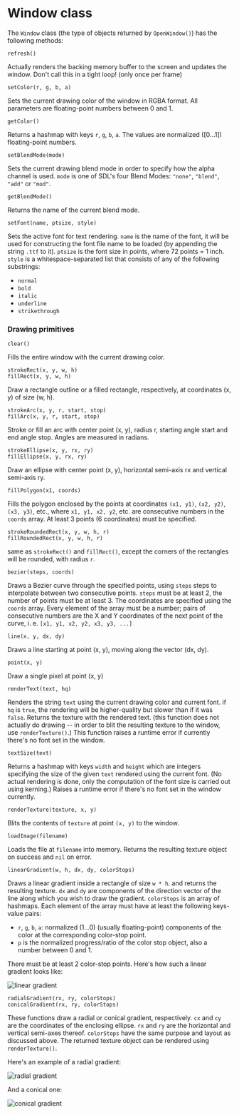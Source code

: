# Window class

The `Window` class (the type of objects returned by `OpenWindow()`)
has the following methods:

    refresh()

Actually renders the backing memory buffer to the screen and updates
the window. Don't call this in a tight loop! (only once per frame)

    setColor(r, g, b, a)

Sets the current drawing color of the window in RGBA format. All
parameters are floating-point numbers between 0 and 1.

    getColor()

Returns a hashmap with keys `r`, `g`, `b`, `a`. The values are
normalized ([0...1]) floating-point numbers.

    setBlendMode(mode)

Sets the current drawing blend mode in order to specify how the
alpha channel is used. `mode` is one of SDL's four Blend Modes:
`"none"`, `"blend"`, `"add"` or `"mod"`.

    getBlendMode()

Returns the name of the current blend mode.

    setFont(name, ptsize, style)

Sets the active font for text rendering. `name` is the name of the font,
it will be used for constructing the font file name to be loaded (by
appending the string `.ttf` to it). `ptsize` is the font size in points,
where 72 points = 1 inch. `style` is a whitespace-separated list that
consists of any of the following substrings:

 - `normal`
 - `bold`
 - `italic`
 - `underline`
 - `strikethrough`

<!-- commity-comment -->

### Drawing primitives

    clear()

Fills the entire window with the current drawing color.

    strokeRect(x, y, w, h)
    fillRect(x, y, w, h)

Draw a rectangle outline or a filled rectangle, respectively,
at coordinates (x, y) of size (w, h).

    strokeArc(x, y, r, start, stop)
    fillArc(x, y, r, start, stop)

Stroke or fill an arc with center point (x, y), radius r, starting
angle start and end angle stop. Angles are measured in radians.

    strokeEllipse(x, y, rx, ry)
    fillEllipse(x, y, rx, ry)

Draw an ellipse with center point (x, y), horizontal semi-axis rx
and vertical semi-axis ry.

    fillPolygon(x1, coords)

Fills the polygon enclosed by the points at coordinates `(x1, y1)`,
`(x2, y2)`, `(x3, y3)`, etc., where `x1, y1, x2, y2`, etc. are
consecutive numbers in the `coords` array.
At least 3 points (6 coordinates) must be specified.

    strokeRoundedRect(x, y, w, h, r)
    fillRoundedRect(x, y, w, h, r)

same as `strokeRect()` and `fillRect()`, except the corners of the
rectangles will be rounded, with radius `r`.

    bezier(steps, coords)

Draws a Bezier curve through the specified points, using `steps` steps
to interpolate between two consecutive points. `steps` must be at least
2, the number of points must be at least 3. The coordinates are specified
using the `coords` array. Every element of the array must be a number;
pairs of consecutive numbers are the X and Y coordinates of the next
point of the curve, i. e. `[x1, y1, x2, y2, x3, y3, ...]`

    line(x, y, dx, dy)

Draws a line starting at point (x, y), moving along the vector (dx, dy).

    point(x, y)

Draw a single pixel at point (x, y)

    renderText(text, hq)

Renders the string `text` using the current drawing color and current
font. if `hq` is `true`, the rendering will be higher-quality but slower
than if it was `false`. Returns the texture with the rendered text.
(this function does not actually do drawing -- in order to blit the
resulting texture to the window, use `renderTexture()`.)
This function raises a runtime error if currently there's no font set
in the window.

    textSize(text)

Returns a hashmap with keys `width` and `height` which are integers
specifying the size of the given `text` rendered using the current
font. (No actual rendering is done, only the computation of the
font size is carried out using kerning.) Raises a runtime error if
there's no font set in the window currently.

    renderTexture(texture, x, y)

Blits the contents of `texture` at point `(x, y)` to the window.

    loadImage(filename)

Loads the file at `filename` into memory. Returns the
resulting texture object on success and `nil` on error.

    linearGradient(w, h, dx, dy, colorStops)

Draws a linear gradient inside a rectangle of size `w * h`.
and returns the resulting texture. `dx` and `dy` are components of the
direction vector of the line along which you wish to draw the
gradient. `colorStops` is an array of hashmaps. Each element of
the array must have at least the following keys-value pairs:

 - `r`, `g`, `b`, `a`: normalized (1…0) (usually floating-point)
   components of the color at the corresponding color-stop point.
 - `p` is the normalized progress/ratio of the color stop object,
   also a number between 0 and 1.

There must be at least 2 color-stop points. Here's how such a
linear gradient looks like:

![linear gradient](../../tree/master/examples/linear_gradient.png)

<!-- commity comment -->

    radialGradient(rx, ry, colorStops)
    conicalGradient(rx, ry, colorStops)

These functions draw a radial or conical gradient, respectively.
`cx` and `cy` are the coordinates of the enclosing ellipse.
`rx` and `ry` are the horizontal and vertical semi-axes thereof.
`colorStops` have the same purpose and layout as discussed above.
The returned texture object can be rendered using `renderTexture()`.

Here's an example of a radial gradient:

![radial gradient](../../tree/master/examples/radial_gradient.png)

And a conical one:

![conical gradient](../../tree/master/examples/conical_gradient.png)
